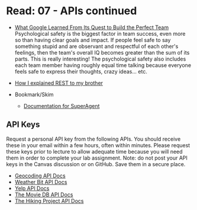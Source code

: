 # Read: 07 - APIs continued

* [What Google Learned From Its Quest to Build the Perfect Team](https://www.nytimes.com/2016/02/28/magazine/what-google-learned-from-its-quest-to-build-the-perfect-team.html)
Psychological safety is the biggest factor in team success, even more so than having clear goals and impact. If people feel safe to say something stupid and are observant and respectful of each other's feelings, then the team's overall IQ becomes greater than the sum of its parts. This is really interesting! The psychological safety also includes each team member having roughly equal time talking because everyone feels safe to express their thoughts, crazy ideas... etc. 

* [How I explained REST to my brother](https://gist.github.com/brookr/5977550)

* Bookmark/Skim
  * [Documentation for SuperAgent](https://visionmedia.github.io/superagent/)

## API Keys

Request a personal API key from the following APIs. You should receive these in your email within a few hours, often within minutes. Please request these keys prior to lecture to allow adequate time because you will need them in order to complete your lab assignment. Note: do not post your API keys in the Canvas discussion or on GitHub. Save them in a secure place.

* [Geocoding API Docs](https://locationiq.com/)
* [Weather Bit API Docs](https://www.weatherbit.io/)
* [Yelp API Docs](https://www.yelp.com/developers/documentation/v3/business_search)
* [The Movie DB API Docs](https://developers.themoviedb.org/3/getting-started/introduction)
* [The Hiking Project API Docs](https://www.hikingproject.com/data)
